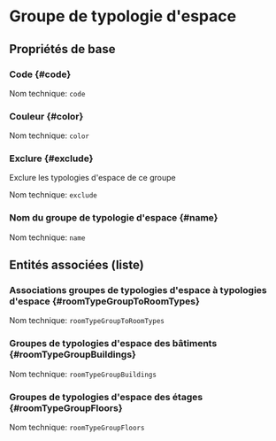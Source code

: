 # Groupe de typologie d'espace
<!--- THIS FILE IS GENERATED PLEASE DO NOT EDIT IT DIRECTLY --->



## Propriétés de base

### Code {#code}



Nom technique: ```code```

### Couleur {#color}



Nom technique: ```color```

### Exclure {#exclude}

Exclure les typologies d'espace de ce groupe

Nom technique: ```exclude```

### Nom du groupe de typologie d'espace {#name}



Nom technique: ```name```




## Entités associées (liste)

### Associations groupes de typologies d'espace à typologies d'espace {#roomTypeGroupToRoomTypes}



Nom technique: ```roomTypeGroupToRoomTypes```

### Groupes de typologies d'espace des bâtiments {#roomTypeGroupBuildings}



Nom technique: ```roomTypeGroupBuildings```

### Groupes de typologies d'espace des étages {#roomTypeGroupFloors}



Nom technique: ```roomTypeGroupFloors```




